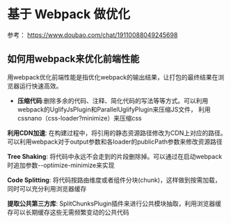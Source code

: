 # 基于 Webpack 做优化

参考：
https://www.doubao.com/chat/19110088049245698

## 如何用webpack来优化前端性能
用webpack优化前端性能是指优化webpack的输出结果，让打包的最终结果在浏览器运行快速高效。​

* **压缩代码**:删除多余的代码、注释、简化代码的写法等等方式。可以利用webpack的UglifyJsPlugin和ParallelUglifyPlugin来压缩JS文件， 利用cssnano（css-loader?minimize）来压缩css​

**利用CDN加速**: 在构建过程中，将引用的静态资源路径修改为CDN上对应的路径。可以利用webpack对于output参数和各loader的publicPath参数来修改资源路径​

**Tree Shaking**: 将代码中永远不会走到的片段删除掉。可以通过在启动webpack时追加参数--optimize-minimize来实现​

**Code Splitting**: 将代码按路由维度或者组件分块(chunk)，这样做到按需加载，同时可以充分利用浏览器缓存​

**提取公共第三方库**: SplitChunksPlugin插件来进行公共模块抽取，利用浏览器缓存可以长期缓存这些无需频繁变动的公共代码​
​
